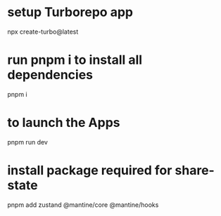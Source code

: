 # setup Turborepo app

npx create-turbo@latest

# run pnpm i to install all dependencies

pnpm i

# to launch the Apps

pnpm run dev

# install package required for share-state

pnpm add zustand @mantine/core @mantine/hooks
